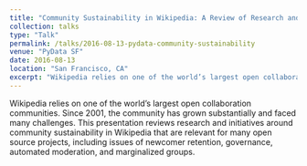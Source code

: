 ```yaml
---
title: "Community Sustainability in Wikipedia: A Review of Research and Initiatives"
collection: talks
type: "Talk"
permalink: /talks/2016-08-13-pydata-community-sustainability
venue: "PyData SF"
date: 2016-08-13
location: "San Francisco, CA"
excerpt: "Wikipedia relies on one of the world’s largest open collaboration communities. Since 2001, the community has grown substantially and faced many challenges. This presentation reviews research and initiatives around community sustainability in Wikipedia that are relevant for many open source projects, including issues of newcomer retention, governance, automated moderation, and marginalized groups."
---
```


Wikipedia relies on one of the world’s largest open collaboration communities. Since 2001, the community has grown substantially and faced many challenges. This presentation reviews research and initiatives around community sustainability in Wikipedia that are relevant for many open source projects, including issues of newcomer retention, governance, automated moderation, and marginalized groups.
